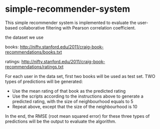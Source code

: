 simple-recommender-system
=========================

This simple recommender system is implemented to evaluate the 
user-based collaborative filtering with Pearson correlation coefficient.

the dataset we use

books: http://nifty.stanford.edu/2011/craig-book-recommendations/books.txt

ratings: http://nifty.stanford.edu/2011/craig-book-recommendations/ratings.txt

For each user in the data set, first two books will be used as test set. TWO types of predictions will be generated:

* Use the mean rating of that book as the predicted rating
* Use the scripts according to the instructions above to generate a predicted rating, with the size of neighbourhood equals to 5
* Repeat above, except that the size of the neighbourhood is 10

In the end, the RMSE (root mean squared error) for these three types of predictions will be the output to evaluate the algorithm.
